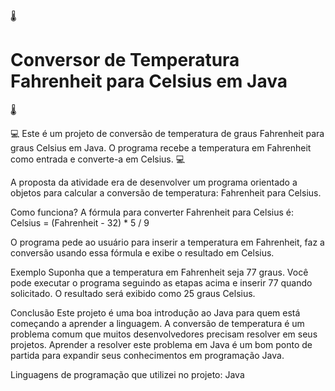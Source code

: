 
🌡 <h1>Conversor de Temperatura Fahrenheit para Celsius em Java</h1> 🌡

💻 Este é um projeto de conversão de temperatura de graus Fahrenheit para graus Celsius em Java. O programa recebe a temperatura em Fahrenheit como entrada e converte-a em Celsius. 💻

A proposta da atividade era de desenvolver um programa orientado a objetos para calcular a conversão de temperatura: Fahrenheit para Celsius.

Como funciona?
A fórmula para converter Fahrenheit para Celsius é:
Celsius = (Fahrenheit - 32) * 5 / 9

O programa pede ao usuário para inserir a temperatura em Fahrenheit, faz a conversão usando essa fórmula e exibe o resultado em Celsius.

Exemplo
Suponha que a temperatura em Fahrenheit seja 77 graus. Você pode executar o programa seguindo as etapas acima e inserir 77 quando solicitado. O resultado será exibido como 25 graus Celsius.

Conclusão
Este projeto é uma boa introdução ao Java para quem está começando a aprender a linguagem. A conversão de temperatura é um problema comum que muitos desenvolvedores precisam resolver em seus projetos. Aprender a resolver este problema em Java é um bom ponto de partida para expandir seus conhecimentos em programação Java.


Linguagens de programação que utilizei no projeto:
Java
